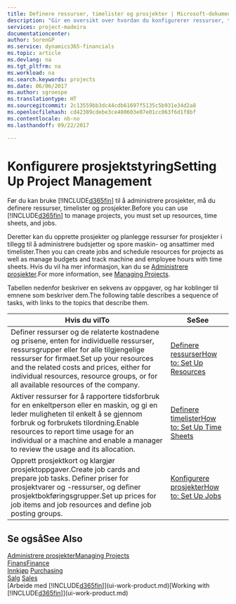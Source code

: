```yaml
---
title: Definere ressurser, timelister og prosjekter | Microsoft-dokumentasjon
description: "Gir en oversikt over hvordan du konfigurerer ressurser, timelister og jobber for å administrere prosjekter."
services: project-madeira
documentationcenter: 
author: SorenGP
ms.service: dynamics365-financials
ms.topic: article
ms.devlang: na
ms.tgt_pltfrm: na
ms.workload: na
ms.search.keywords: projects
ms.date: 06/06/2017
ms.author: sgroespe
ms.translationtype: HT
ms.sourcegitcommit: 2c13559bb3dc44cdb61697f5135c5b931e34d2a8
ms.openlocfilehash: cd42389cdebe3ce480603e07e01cc063f6d1f8bf
ms.contentlocale: nb-no
ms.lasthandoff: 09/22/2017

---
```

# <a name="setting-up-project-management"></a><span data-ttu-id="38de0-103">Konfigurere prosjektstyring</span><span class="sxs-lookup"><span data-stu-id="38de0-103">Setting Up Project Management</span></span>
<span data-ttu-id="38de0-104">Før du kan bruke [!INCLUDE[d365fin](includes/d365fin_md.md)] til å administrere prosjekter, må du definere ressurser, timelister og prosjekter.</span><span class="sxs-lookup"><span data-stu-id="38de0-104">Before you can use [!INCLUDE[d365fin](includes/d365fin_md.md)] to manage projects, you must set up resources, time sheets, and jobs.</span></span>

<span data-ttu-id="38de0-105">Deretter kan du opprette prosjekter og planlegge ressurser for prosjekter i tillegg til å administrere budsjetter og spore maskin- og ansattimer med timelister.</span><span class="sxs-lookup"><span data-stu-id="38de0-105">Then you can create jobs and schedule resources for projects as well as manage budgets and track machine and employee hours with time sheets.</span></span> <span data-ttu-id="38de0-106">Hvis du vil ha mer informasjon, kan du se [Administrere prosjekter](projects-manage-projects.md).</span><span class="sxs-lookup"><span data-stu-id="38de0-106">For more information, see [Managing Projects](projects-manage-projects.md).</span></span>  

<span data-ttu-id="38de0-107">Tabellen nedenfor beskriver en sekvens av oppgaver, og har koblinger til emnene som beskriver dem.</span><span class="sxs-lookup"><span data-stu-id="38de0-107">The following table describes a sequence of tasks, with links to the topics that describe them.</span></span>

| <span data-ttu-id="38de0-108">Hvis du vil</span><span class="sxs-lookup"><span data-stu-id="38de0-108">To</span></span> | <span data-ttu-id="38de0-109">Se</span><span class="sxs-lookup"><span data-stu-id="38de0-109">See</span></span> |
| --- | --- |
| <span data-ttu-id="38de0-110">Definer ressurser og de relaterte kostnadene og prisene, enten for individuelle ressurser, ressursgrupper eller for alle tilgjengelige ressurser for firmaet.</span><span class="sxs-lookup"><span data-stu-id="38de0-110">Set up your resources and the related costs and prices, either for individual resources, resource groups, or for all available resources of the company.</span></span> |[<span data-ttu-id="38de0-111">Definere ressurser</span><span class="sxs-lookup"><span data-stu-id="38de0-111">How to: Set Up Resources</span></span>](projects-how-setup-resources.md) |
| <span data-ttu-id="38de0-112">Aktiver ressurser for å rapportere tidsforbruk for en enkeltperson eller en maskin, og gi en leder muligheten til enkelt å se gjennom forbruk og forbrukets tilordning.</span><span class="sxs-lookup"><span data-stu-id="38de0-112">Enable resources to report time usage for an individual or a machine and enable a manager to review the usage and its allocation.</span></span> |[<span data-ttu-id="38de0-113">Definere timelister</span><span class="sxs-lookup"><span data-stu-id="38de0-113">How to: Set Up Time Sheets</span></span>](projects-how-setup-time-sheets.md) |
| <span data-ttu-id="38de0-114">Opprett prosjektkort og klargjør prosjektoppgaver.</span><span class="sxs-lookup"><span data-stu-id="38de0-114">Create job cards and prepare job tasks.</span></span> <span data-ttu-id="38de0-115">Definer priser for prosjektvarer og -ressurser, og definer prosjektbokføringsgrupper.</span><span class="sxs-lookup"><span data-stu-id="38de0-115">Set up prices for job items and job resources and define job posting groups.</span></span> |[<span data-ttu-id="38de0-116">Konfigurere prosjekter</span><span class="sxs-lookup"><span data-stu-id="38de0-116">How to: Set Up Jobs</span></span>](projects-how-setup-jobs.md) |

## <a name="see-also"></a><span data-ttu-id="38de0-117">Se også</span><span class="sxs-lookup"><span data-stu-id="38de0-117">See Also</span></span>
[<span data-ttu-id="38de0-118">Administrere prosjekter</span><span class="sxs-lookup"><span data-stu-id="38de0-118">Managing Projects</span></span>](projects-manage-projects.md)  
[<span data-ttu-id="38de0-119">Finans</span><span class="sxs-lookup"><span data-stu-id="38de0-119">Finance</span></span>](finance.md)  
<span data-ttu-id="38de0-120">[Innkjøp](purchasing-manage-purchasing.md)       </span><span class="sxs-lookup"><span data-stu-id="38de0-120">[Purchasing](purchasing-manage-purchasing.md)       </span></span>  
<span data-ttu-id="38de0-121">[Salg](sales-manage-sales.md)   </span><span class="sxs-lookup"><span data-stu-id="38de0-121">[Sales](sales-manage-sales.md)   </span></span>  
<span data-ttu-id="38de0-122">[Arbeide med [!INCLUDE[d365fin](includes/d365fin_md.md)]](ui-work-product.md)</span><span class="sxs-lookup"><span data-stu-id="38de0-122">[Working with [!INCLUDE[d365fin](includes/d365fin_md.md)]](ui-work-product.md)</span></span>  

